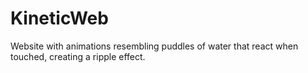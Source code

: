 # KineticWeb
Website with animations resembling puddles of water that react when touched, creating a ripple effect.

